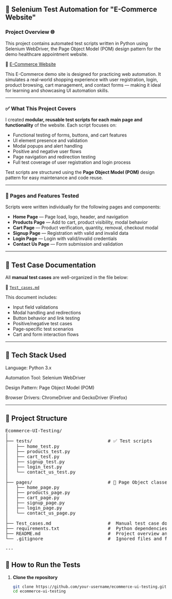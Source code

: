 ## 🔧 Selenium Test Automation for "E-Commerce Website" ##

###  Project Overview 🌐

This project contains automated test scripts written in Python using Selenium WebDriver, the Page Object Model (POM) design pattern for the demo healthcare appointment website.

🔗 [E-Commerce Website](https://www.automationexercise.com)

This E-Commerce demo site is designed for practicing web automation. It simulates a real-world shopping experience with user registration, login, product browsing, cart management, and contact forms — making it ideal for learning and showcasing UI automation skills.

---

### ✅ What This Project Covers

I created **modular, reusable test scripts for each main page and functionality** of the website. Each script focuses on:

-  Functional testing of forms, buttons, and cart features  
-  UI element presence and validation  
-  Modal popups and alert handling  
-  Positive and negative user flows  
-  Page navigation and redirection testing  
-  Full test coverage of user registration and login process  

Test scripts are structured using the **Page Object Model (POM)** design pattern for easy maintenance and code reuse.

---

### 📄 Pages and Features Tested

Scripts were written individually for the following pages and components:

-  **Home Page** — Page load, logo, header, and navigation  
-  **Products Page** — Add to cart, product visibility, modal behavior  
-  **Cart Page** — Product verification, quantity, removal, checkout modal  
-  **Signup Page** — Registration with valid and invalid data  
-  **Login Page** — Login with valid/invalid credentials  
-  **Contact Us Page** — Form submission and validation  
---

## 🧾 Test Case Documentation

All **manual test cases** are well-organized in the file below:

📄 [`Test_cases.md`](./Test_cases.md)

This document includes:

- Input field validations  
- Modal handling and redirections  
- Button behavior and link testing  
- Positive/negative test cases  
- Page-specific test scenarios  
- Cart and form interaction flows  

---

## 🧰 Tech Stack Used

Language: Python 3.x

Automation Tool: Selenium WebDriver

Design Pattern: Page Object Model (POM)

Browser Drivers: ChromeDriver and GeckoDriver (Firefox)

---

## 📁 Project Structure

<pre>
Ecommerce-UI-Testing/
│
├── tests/                            # ✅ Test scripts 
│   ├── home_test.py
│   ├── products_test.py
│   ├── cart_test.py
│   ├── signup_test.py
│   ├── login_test.py
│   └── contact_us_test.py
│
├── pages/                            # 📄 Page Object classes 
│   ├── home_page.py
│   ├── products_page.py
│   ├── cart_page.py
│   ├── signup_page.py
│   ├── login_page.py
│   └── contact_us_page.py
│
├── Test_cases.md                     #  Manual test case documentation
├── requirements.txt                  #  Python dependencies
├── README.md                         #  Project overview and usage guide
└── .gitignore                        #  Ignored files and folders

---
</pre>

## 🚀 How to Run the Tests

1. **Clone the repository**
   ```bash
   git clone https://github.com/your-username/ecommerce-ui-testing.git
   cd ecommerce-ui-testing





